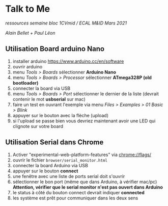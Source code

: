 # Talk to Me
*ressources semaine bloc 1CVmid / ECAL M&ID Mars 2021*

*Alain Bellet + Paul Lëon*

## Utilisation Board arduino Nano 
1. installer arduino https://www.arduino.cc/en/software
2. ouvrir arduino
3. menu *Tools > Boards* sélectionner  **Arduino Nano**
4. menu *Tools > Boards > Processor* sélectionner **ATmega328P (old bootloader)**
5. connecter la board via USB
6. menu *Tools > Boards > Port* sélectionner le dernier de la liste (devrait contenir le mot **usbserial** sur mac)
7. faire un test en ouvrant l'exemple via menu *Files > Examples > 01 Basic > Blink*
8. appuyer sur le bouton avec la flèche (upload)
9. si l'upload se passe bien vous devriez maintenant avoir une LED qui clignote sur votre board


## Utilisation Serial dans Chrome
1. Activer "experimental-web-platform-features" via [chrome://flags/](chrome://flags/) 
2. ouvrir le fichier `browser/serial_monitor.html`
3. connecter la board Arduino via USB
4. appuyer sur le bouton **connect**
5. une fenêtre avec une liste de ports serial doit s'ouvrir
6. sélectionner le bon port (même que dans Arduino, à vérifier mac/pc) **Attention, vérifier que le serial monitor n'est pas ouvert dans Arduino**
7. le status à côté du bouton connect devrait indiquer **connected**
8. les système est prêt pour communiquer dans les deux sens
